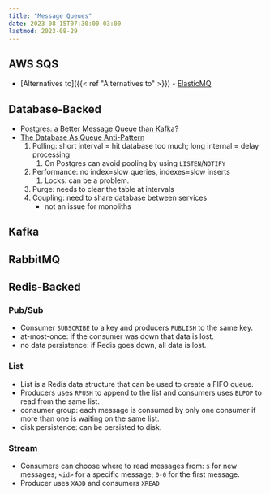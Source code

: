```yaml
---
title: "Message Queues"
date: 2023-08-15T07:30:00-03:00
lastmod: 2023-08-29
---
```


## AWS SQS
- [Alternatives to]({{< ref "Alternatives to" >}}) - [ElasticMQ](https://github.com/softwaremill/elasticmq)

## Database-Backed
- [Postgres: a Better Message Queue than Kafka?](https://dagster.io/blog/skip-kafka-use-postgres-message-queue)
- [The Database As Queue Anti-Pattern](http://mikehadlow.blogspot.com/2012/04/database-as-queue-anti-pattern.html)
	1. Polling: short interval = hit database too much; long internal = delay processing
		1. On Postgres can avoid pooling by using `LISTEN`/`NOTIFY`
	2. Performance: no index=slow queries, indexes=slow inserts
		1. Locks: can be a problem.
	3. Purge: needs to clear the table at intervals
	4. Coupling: need to share database between services
		- not an issue for monoliths

## Kafka


## RabbitMQ


## Redis-Backed
### Pub/Sub
- Consumer `SUBSCRIBE` to a key and producers `PUBLISH` to the same key.
- at-most-once: if the consumer was down that data is lost.
- no data persistence: if Redis goes down, all data is lost. 
### List
- List is a Redis data structure that can be used to create a FIFO queue.
- Producers uses `RPUSH` to append to the list and consumers uses `BLPOP` to read from the same list. 
- consumer group: each message is consumed by only one consumer if more than one is waiting on the same list.
- disk persistence: can be persisted to disk.
### Stream
- Consumers can choose where to read messages from: `$` for new messages; `<id>` for a specific message; `0-0` for the first message.
- Producer uses `XADD` and consumers `XREAD`

